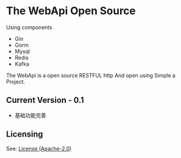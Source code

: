 # The WebApi Open Source 

Using components
- Gin
- Gorm
- Mysql
- Redis
- Kafka


The WebApi is a open source RESTFUL http And  open using Simple a Project.



## Current Version - 0.1

* 基础功能完善



## Licensing

See: [License (Apache-2.0)](![https://github.com/DevOps2100/webapi/blob/master/LICENSE])
